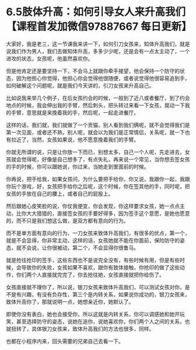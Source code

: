 # 6.5肢体升高：如何引导女人来升高我们【课程首发加微信97887667 每日更新】

大家好，我是老三，这一节课我来讲一下，如何引刀女孩来，知体升高我们，就是说我们作为男人，我们去做知体升高，多多少少呢，还是会有一点太主动了，一个进攻的状态，女孩呢，他虽然喜欢你。

但是他肯定还是要坚持一下，不会马上就跟你牵手接望，他会保持一个防守的状态，因为他担心你觉得，他担心你会觉得他很随便，或者说觉得他很容易追到手，如何破解这个问题呢，就是我们今天讲的，引刀女孩来升高自己。

比如说我来举几个例子，在后女孩约会的时候，一般到了近八或者餐厅，到了约会地点的时候，我会伸出我的手臂，然后刺头，把头转过来看一下女孩，晃动一下我的手臂，意思就是来挽着我的手，然后呢，一起走进餐厅。

这样的话，我们就，我们就做了一个贡猫，别人看到我们俩呢，就不会觉得我们是第一次见面，或者还不熟，别人呢，就会以为我们是正常情侣，关系呢，就一下也有拉近了，当然，女孩如果说，他不愿意挽着我们的手臂。

你就无所谓的说，只是让你放一下而已，别想太多，自己一个人呢，先走进去，女孩就会觉得呢，好像是自己想多了，有点失礼，再来说一个常见，当你想去签女孩的手的时候，你可以跟她说，你过来，当她走到里面前的时候。

你再说，把手给我，如果女孩问，为什么要把手给你，你又说，我跟你一起，我跟你玩个游戏，好，女孩把手给你之后呢，这个时候，你在签其他的手，同时呢，把女孩的手放在自己的腰上，或者自己的屁股上。

然后跟她心皮笑脸的说，你仗我便宜，你会发现，你这样要求女孩，她一点点主动，比你大大猎猎的，直接签女孩的手要好得多，因为签手这个意愿，是她也愿意的，而不只是我们想这么做，是双方都有意向的行为。

而不是单方面有意向的行为，一刀女孩来致体升高我们，有很多的优点，第一个，就是不会显得，你非常主动，这样的话，女孩她就不能在你面前，保险防守的姿态，就不会说，让你很被动，第二个，不会显得你很鲁马。

就是抢往抢印的签手，这些东西也不是说完全没有，有些时候有用，但是有些时候，会导致你的失败，女孩如果不喜欢，跟你有致体接触，你抢印的做了这些动作，你们两个人直接就完完了，你去抢往她，女孩直接就把你给伤了。

女孩直接就不理你了，所以说，银刀女孩来致体升高我们，可以测试女孩对你，是不是有兴趣，有没有负存性，第三个是内转关系，如果说你成功的，银刀女孩来，致体升高你了，那就说明一点，她想亲近你，她默认了。

即使你没有表白，她也会接受你，所以这就是内转关系，你可以调感她和她开玩笑，甚至选择防守的姿态，说她在追你，说她喜欢你，你们两个人之间的关系，也就扭转了，具体银刀女孩来，致体升高我们的方法也很多，同样。

也都在小程序内来，回头需要的兄弟自己去看一下。